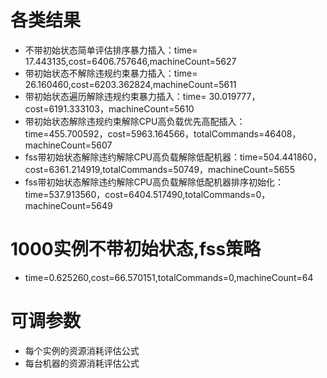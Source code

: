 # 各类结果
- 不带初始状态简单评估排序暴力插入：time= 17.443135,cost=6406.757646,machineCount=5627
- 带初始状态不解除违规约束暴力插入：time= 26.160460,cost=6203.362824,machineCount=5611
- 带初始状态遍历解除违规约束暴力插入：time= 30.019777，cost=6191.333103，machineCount=5610
- 带初始状态解除违规约束解除CPU高负载优先高配插入：time=455.700592，cost=5963.164566，totalCommands=46408，machineCount=5607
- fss带初始状态解除违约解除CPU高负载解除低配机器：time=504.441860，cost=6361.214919,totalCommands=50749，machineCount=5655
- fss带初始状态解除违约解除CPU高负载解除低配机器排序初始化：time=537.913560，cost=6404.517490,totalCommands=0，machineCount=5649

# 1000实例不带初始状态,fss策略
- time=0.625260,cost=66.570151,totalCommands=0,machineCount=64

# 可调参数
- 每个实例的资源消耗评估公式
- 每台机器的资源消耗评估公式